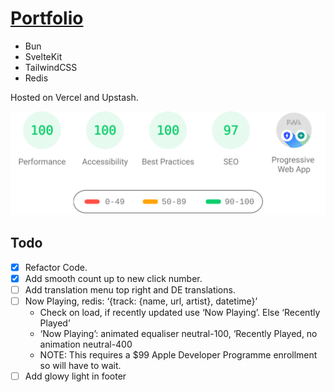 # [Portfolio](https://mac-codes.vercel.app)

- Bun
- SvelteKit
- TailwindCSS
- Redis

Hosted on Vercel and Upstash.

[![PSI Results](./psi.svg)](https://pagespeed.web.dev/analysis/https-mac-codes-vercel-app/3wjqvsw1pk?form_factor=mobile)

## Todo

- [x] Refactor Code.
- [x] Add smooth count up to new click number.
- [ ] Add translation menu top right and DE translations.
- [ ] Now Playing, redis: ‘{track: {name, url, artist}, datetime}’
  - Check on load, if recently updated use ‘Now Playing’. Else ‘Recently Played’
  - ‘Now Playing’: animated equaliser neutral-100, ‘Recently Played, no animation neutral-400
  - NOTE: This requires a $99 Apple Developer Programme enrollment so will have to wait.
- [ ] Add glowy light in footer
